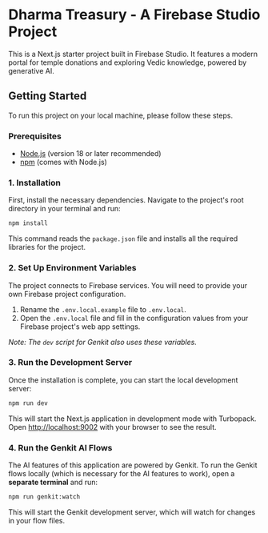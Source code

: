 # Dharma Treasury - A Firebase Studio Project

This is a Next.js starter project built in Firebase Studio. It features a modern portal for temple donations and exploring Vedic knowledge, powered by generative AI.

## Getting Started

To run this project on your local machine, please follow these steps.

### Prerequisites

- [Node.js](https://nodejs.org/) (version 18 or later recommended)
- [npm](https://www.npmjs.com/) (comes with Node.js)

### 1. Installation

First, install the necessary dependencies. Navigate to the project's root directory in your terminal and run:

```bash
npm install
```
This command reads the `package.json` file and installs all the required libraries for the project.

### 2. Set Up Environment Variables

The project connects to Firebase services. You will need to provide your own Firebase project configuration.

1. Rename the `.env.local.example` file to `.env.local`.
2. Open the `.env.local` file and fill in the configuration values from your Firebase project's web app settings.

_Note: The `dev` script for Genkit also uses these variables._

### 3. Run the Development Server

Once the installation is complete, you can start the local development server:

```bash
npm run dev
```

This will start the Next.js application in development mode with Turbopack. Open [http://localhost:9002](http://localhost:9002) with your browser to see the result.

### 4. Run the Genkit AI Flows

The AI features of this application are powered by Genkit. To run the Genkit flows locally (which is necessary for the AI features to work), open a **separate terminal** and run:

```bash
npm run genkit:watch
```

This will start the Genkit development server, which will watch for changes in your flow files.